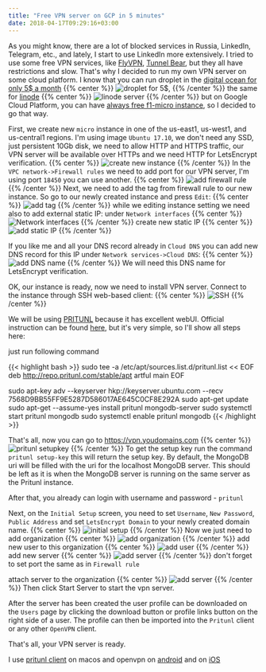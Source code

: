 ```yaml
---
title: "Free VPN server on GCP in 5 minutes"
date: 2018-04-17T09:29:16+03:00
---
```


As you might know, there are a lot of blocked services in Russia, LinkedIn, Telegram, etc.,
and lately, I start to use LinkedIn more extensively. I tried to use some free VPN services, like [FlyVPN](https://www.flyvpn.com/), [Tunnel Bear](https://www.tunnelbear.com/),
but they all have restrictions and slow. That's why I decided to run my own VPN server on some cloud platform.
I know that you can run droplet in the [digital ocean for only 5$ a month](https://www.digitalocean.com/pricing/)
{{% center %}}
![droplet for 5$](/droplet.png),
{{% /center %}}
the same for [linode](https://www.linode.com/pricing)
{{% center %}}
![linode server](/linode.png)
{{% /center %}}
but on Google Cloud Platform, you can have [always free f1-micro instance](https://cloud.google.com/free/docs/always-free-usage-limits),
so I decided to go that way.

First, we create new `micro` instance in one of the us-east1, us-west1, and us-central1 regions.
I'm using image `Ubuntu 17.10`, we don't need any SSD, just persistent 10Gb disk,
we need to allow HTTP and HTTPS traffic, our VPN server will be available over HTTPs
and we need HTTP for LetsEncrypt verification.
{{% center %}}
![create new instance](/create_instance.png)
{{% /center %}}
In the `VPC network->Firewall rules` we need to add port for our VPN server, I'm using port `18450` you can use another.
{{% center %}}
![add firewall rule](/firewall_rule.png)
{{% /center %}}
Next, we need to add the tag from firewall rule to our new instance. So go to our newly created instance and press `Edit`:
{{% center %}}
![add tag](/add_tag.png)
{{% /center %}}
while we editing instance setting we need also to add external static IP:
under `Network interfaces`
{{% center %}}
![Network interfaces](/network.png)
{{% /center %}}
create new static IP
{{% center %}}
![add static IP](/static_ip.png)
{{% /center %}}

If you like me and all your DNS record already in `Cloud DNS` you can add new DNS record for this IP under `Network services->Cloud DNS`:
{{% center %}}
![add DNS name](/dns.png)
{{% /center %}}
We will need this DNS name for LetsEncrypt verification.

OK, our instance is ready, now we need to install VPN server.
Connect to the instance through SSH web-based client:
{{% center %}}
![SSH](/ssh.png)
{{% /center %}}

We will be using [PRITUNL](https://pritunl.com/) because it has excellent webUI.
Official instruction can be found [here](https://docs.pritunl.com/docs/installation), but it's very simple, so I'll show all steps here:

just run following command

{{< highlight bash >}}
sudo tee -a /etc/apt/sources.list.d/pritunl.list << EOF
deb http://repo.pritunl.com/stable/apt artful main
EOF

sudo apt-key adv --keyserver hkp://keyserver.ubuntu.com --recv 7568D9BB55FF9E5287D586017AE645C0CF8E292A
sudo apt-get update
sudo apt-get --assume-yes install pritunl mongodb-server
sudo systemctl start pritunl mongodb
sudo systemctl enable pritunl mongodb
{{< /highlight >}}

That's all, now you can go to https://vpn.youdomains.com
{{% center %}}
![pritunl setupkey](/pritunl_setup_key.png)
{{% /center %}}
To get the setup key run the command `pritunl setup-key` this will return the setup key.
By default, the MongoDB uri will be filled with the uri for the localhost MongoDB server.
This should be left as it is when the MongoDB server is running on the same server as the Pritunl instance. 

After that, you already can login with username and password - `pritunl`

Next, on the `Initial Setup` screen, you need to set `Username`, `New Password`,
`Public Address` and set `LetsEncrypt Domain` to your newly created domain name. 
{{% center %}}
![initial setup](/initial_setup.png)
{{% /center %}}
Now we just need to add organization
{{% center %}}
![add organization](/create_org.png)
{{% /center %}}
add new user to this organization
{{% center %}}
![add user](/create_user.png)
{{% /center %}}
add new server
{{% center %}}
![add server](/add_server.png)
{{% /center %}}
don't forget to set port the same as in `Firewall rule`

attach server to the organization
{{% center %}}
![add server](/attach_org.png)
{{% /center %}}
Then click Start Server to start the vpn server.

After the server has been created the user profile can be downloaded on the
`Users` page by clicking the download button or profile links button on the right side of a user.
The profile can then be imported into the `Pritunl` client or any other `OpenVPN` client.

That's all, your VPN server is ready.

I use [pritunl client](https://client.pritunl.com/) on macos and openvpn on [android](https://play.google.com/store/apps/details?id=net.openvpn.openvpn) and on [iOS](https://itunes.apple.com/ru/app/openvpn-connect/id590379981?mt=8)
